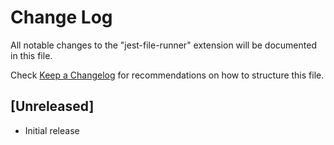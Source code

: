 # Change Log

All notable changes to the "jest-file-runner" extension will be documented in this file.

Check [Keep a Changelog](http://keepachangelog.com/) for recommendations on how to structure this file.

## [Unreleased]

- Initial release